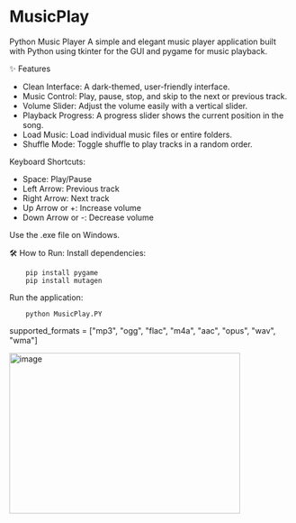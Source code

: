 # MusicPlay

Python Music Player
A simple and elegant music player application built with Python using tkinter for the GUI and pygame for music playback.


✨ Features
- Clean Interface: A dark-themed, user-friendly interface.
- Music Control: Play, pause, stop, and skip to the next or previous track.
- Volume Slider: Adjust the volume easily with a vertical slider.
- Playback Progress: A progress slider shows the current position in the song.
- Load Music: Load individual music files or entire folders.
- Shuffle Mode: Toggle shuffle to play tracks in a random order.


Keyboard Shortcuts:


- Space: Play/Pause
- Left Arrow: Previous track
- Right Arrow: Next track
- Up Arrow or +: Increase volume
- Down Arrow or -: Decrease volume

Use the .exe file on Windows.

🛠️ How to Run:
Install dependencies:

        pip install pygame
        pip install mutagen

Run the application:

        python MusicPlay.PY

supported_formats = ["mp3", "ogg", "flac", "m4a", "aac", "opus", "wav", "wma"]

<img width="410" height="285" alt="image" src="https://github.com/user-attachments/assets/69edccc5-3b5f-4341-8ed9-08689f6b13da" />
